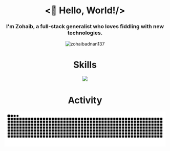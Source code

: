 <h1 align="center"><👋 Hello, World!/></h1>
<h3 align="center">I'm Zohaib, a full-stack generalist who loves fiddling with new technologies.</h3>
<p align="center"> <img src="https://komarev.com/ghpvc/?username=zohaibadnan137&label=Profile%20views&color=0e75b6&style=flat" alt="zohaibadnan137" /> </p>

<h1 align="center">Skills</h1>
<p align="center">
  <a href="https://skillicons.dev">
    <img src="https://skillicons.dev/icons?i=aws,cpp,css,docker,figma,firebase,git,github,go,graphql,html,js,mongodb,mysql,nextjs,nodejs,postgres,py,react,redis,supabase,solidity,tailwind,ts&perline=12" />
  </a>
</p>

<h1 align="center">Activity</h1> 
<p align="center">
  <picture>
    <source media="(prefers-color-scheme: dark)" srcset="https://raw.githubusercontent.com/zohaibadnan137/zohaibadnan137/snake/github-contribution-grid-snake-dark.svg">
    <source media="(prefers-color-scheme: light)" srcset="https://raw.githubusercontent.com/zohaibadnan137/zohaibadnan137/snake/github-contribution-grid-snake.svg">
    <img alt="Shows the user's GitHub activity through a snake animation." src="https://raw.githubusercontent.com/zohaibadnan137/zohaibadnan137/snake/github-contribution-grid-snake.svg">
  </picture>
</p>
